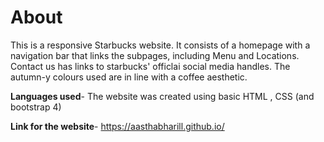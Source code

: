 # About
This is a responsive Starbucks website. It consists of a homepage with a navigation bar that links the subpages, including Menu and Locations.
Contact us has links to starbucks' officlai social media handles. The autumn-y colours used are in line with a coffee aesthetic. 

**Languages used**- The website was created using basic HTML , CSS (and bootstrap 4)

**Link for the website**- https://aasthabharill.github.io/
